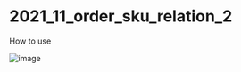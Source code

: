 # 2021_11_order_sku_relation_2

How to use

![image](https://user-images.githubusercontent.com/8179012/143670451-06da14c7-9b70-4a6d-835f-e43a37b028ae.png)
